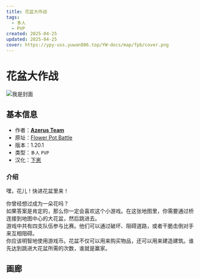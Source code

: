 ```yaml
---
title: 花盆大作战
tags:
  - 多人
  - PVP
created: 2025-04-25
updated: 2025-04-25
cover: https://ypy-uss.yuwan886.top/YW-docs/map/fpb/cover.png
---
```


# 花盆大作战
![我是封面](https://ypy-uss.yuwan886.top/YW-docs/map/fpb/cover.png)
## 基本信息

- 作者：[**Azerus Team**](https://azerusteam.com/)
- 原址：[Flower Pot Battle](https://azerusteam.com/map/flower-pot-battle)
- 版本：1.20.1
- 类型：`多人` `PVP`
- 汉化：[下崽](https://pan.quark.cn/s/5c8bec4e9f1b)

### 介绍

嘿，花儿！快进花盆里来！

你曾经想过成为一朵花吗？  
如果答案是肯定的，那么你一定会喜欢这个小游戏。在这张地图里，你需要通过桥连接到地图中心的大花盆，然后跳进去。  
游戏中共有四支队伍参与比赛。他们可以通过破坏、阻碍道路，或者干脆击倒对手来互相阻碍。  
你应该明智地使用游戏币。花盆不仅可以用来购买物品，还可以用来建造建筑。谁先达到跳进大花盆所需的次数，谁就是赢家。

## 画廊

<Gallery :images="[
  { src: 'https://ypy-uss.yuwan886.top/YW-docs/map/fpb/1.png' },
  { src: 'https://ypy-uss.yuwan886.top/YW-docs/map/fpb/2.png' },
  { src: 'https://ypy-uss.yuwan886.top/YW-docs/map/fpb/3.png' },
  { src: 'https://ypy-uss.yuwan886.top/YW-docs/map/fpb/4.png' },
  { src: 'https://ypy-uss.yuwan886.top/YW-docs/map/fpb/5.png' },
]" />